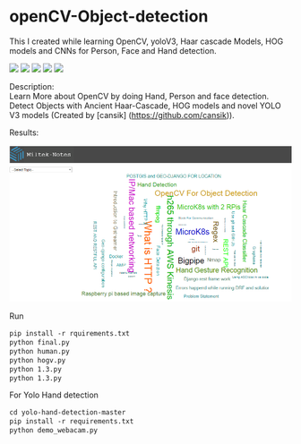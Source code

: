 # openCV-Object-detection
This I created while learning OpenCV, yoloV3, Haar cascade Models, HOG models and CNNs for Person, Face and Hand detection.

![](https://img.shields.io/badge/OpenCV-Computer%20Vision-yellowgreen)
![](https://img.shields.io/badge/Python-Object%20detection-green)
![](https://img.shields.io/badge/Haar%20Cascade%20Model-Hog%20Model-red)
![](https://img.shields.io/badge/YoloV3-Hand%20detection-blue)
![](https://img.shields.io/badge/Face-Hand%20detection-lightgrey)



Description:  <br />
Learn More about OpenCV by doing Hand, Person and face detection. Detect Objects with Ancient Haar-Cascade, HOG models and novel YOLO V3 models 
(Created by [cansik] (https://github.com/cansik)).




Results:

![](https://github.com/Firos333/d3site/blob/master/images/Untitled.png?raw=true)


Run 
```console
pip install -r rquirements.txt
python final.py
python human.py
python hogv.py
python 1.3.py
python 1.3.py

```

For Yolo Hand detection
```console
cd yolo-hand-detection-master
pip install -r requirements.txt
python demo_webacam.py
```


